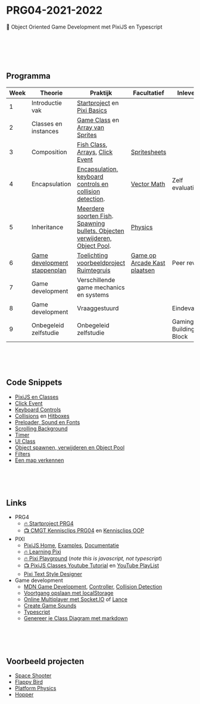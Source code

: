 # PRG04-2021-2022

👾 Object Oriented Game Development met PixiJS en Typescript

<br>
<br>
<br>
<br>

## Programma

| Week | Theorie | Praktijk | Facultatief | Inleveren |
|------|---------|----------|-----------------|------|
| 1 | Introductie vak | [Startproject](./week1/week1-setup.md) en [Pixi Basics](./week1/week1-pixi.md) | |
| 2 | Classes en instances | [Game Class](./week2/week2-pixi-game.md) en [Array van Sprites](./week2/week2-pixi-sprites.md) |  |
| 3 | Composition | [Fish Class](./week3/week3-pixi-oop.md), [Arrays](./week3/week3-arrays.md), [Click Event](./week3/week3-click.md) | [Spritesheets](https://github.com/HR-CMGT/PRG04-pixi-spritesheet) | |
| 4 | Encapsulation | [Encapsulation, keyboard controls en collision detection](./week4/week4.md).  | [Vector Math](./facultatief/vector.md) | Zelf evaluatie |
| 5 | Inheritance | [Meerdere soorten Fish](http://codesandbox.io/s/inheritance-cars-dwddfb). [Spawning bullets. Objecten verwijderen, Object Pool](./snippets/remove.md). | [Physics](https://github.com/KokoDoko/piximatters) | |
| 6 | [Game development stappenplan](./week6/stappenplan-breakout.pdf) | [Toelichting voorbeeldproject Ruimtegruis](https://github.com/KokoDoko/pixidust) | [Game op Arcade Kast plaatsen](https://github.com/HR-CMGT/arcade-game) | Peer review |
| 7 | Game development | Verschillende game mechanics en systems | | |
| 8 | Game development | Vraaggestuurd | | Eindevaluatie |
| 9 | Onbegeleid zelfstudie | Onbegeleid zelfstudie | | Gaming Building Block |



<br>
<br>
<br>

## Code Snippets

- [PixiJS en Classes](./snippets/pixi-oop.md)
- [Click Event](./snippets/clickable.md)
- [Keyboard Controls](./snippets/keyboard.md)
- [Collisions](./snippets/collision.md) en [Hitboxes](./snippets/hitbox.md)
- [Preloader, Sound en Fonts](./snippets/preloader.md)
- [Scrolling Background](./snippets/scrolling.md)
- [Timer](./snippets/timer.md)
- [UI Class](./snippets/ui.md)
- [Object spawnen, verwijderen en Object Pool](./snippets/remove.md)
- [Filters](./snippets/filters.md)
- [Een map verkennen](./snippets/explore.md)

<br>
<br>
<br>

## Links

- PRG4
    - [🔥 Startproject PRG4](https://github.com/HR-CMGT/PRG04-2021-2022-startproject) 
    - [📺 CMGT Kennisclips PRG04](https://youtube.com/playlist?list=PLR6AYAQ1L71HhLPjh2dsiHxadz9qCRNWn) en [Kennisclips OOP](https://youtube.com/playlist?list=PLR6AYAQ1L71H_VxwqRYCWciTbYICPaJMQ)
- PIXI
    - [PixiJS Home](https://pixijs.com), [Examples](https://pixijs.io/examples/), [Documentatie](https://api.pixijs.io)
    - [🔥 Learning Pixi](https://github.com/kittykatattack/learningPixi)
    - [🔥 Pixi Playground](https://pixiplayground.com/#/edit/DZkJcAAC-zz4Vmv-hGV2A) (*note this is javascript, not typescript*)
    - [📺 PixiJS Classes Youtube Tutorial](https://www.youtube.com/watch?v=NG5qxx9Ij6Q) en [YouTube PlayList](https://www.youtube.com/playlist?list=PLapEGS8XnriPHDDbtUFnoY4M17jITNIGh)
    - [Pixi Text Style Designer](https://pixijs.io/pixi-text-style/#)
- Game development
    - [MDN Game Development](https://developer.mozilla.org/en-US/docs/Games), [Controller](https://developer.mozilla.org/en-US/docs/Web/API/Gamepad_API), [Collision Detection](https://developer.mozilla.org/en-US/docs/Games/Techniques/2D_collision_detection)
    - [Voortgang opslaan met localStorage](https://developer.mozilla.org/en-US/docs/Web/API/Window/localStorage)
    - [Online Multiplayer met Socket.IO](https://socket.io) of [Lance](https://lance-gg.github.io)
    - [Create Game Sounds](https://sfxr.me)
    - [Typescript](https://www.typescriptlang.org)
    - [Genereer je Class Diagram met markdown](https://mermaid-js.github.io/mermaid-live-editor/edit#pako:eNp9ks1uwyAMgF8F-bStzQtEO037uewwqVcuTvBatPAjA1Kjru--pBSUZto4IPRhPhvDCXqnCFroBwzhWeOe0UgrrZjGGxoSD00jnlLXDbSCrzocSuTOs44kHr8rX9OiyDuXbFl1ymQeG5tMRyxC75gW-EMftfDTtGDJK4x0d79Ayll6d6i03Rd-vk2Yi6gZm5LPE6kCf5k3fnD-D-F81_91za1udT53qBpKA45rMFagKER2Y_XBFgyxQa2mR7yIJMQDGZLQTkuF_CVB2jkuV_KidHQM7ScOgbaAKbrdaHtoIycqQdePcI06_wCsKKak)




<br>
<br>
<br>

## Voorbeeld projecten

- [Space Shooter](https://github.com/KokoDoko/pixidust)
- [Flappy Bird](https://github.com/KokoDoko/pixibird.git)
- [Platform Physics](https://github.com/KokoDoko/piximatters)
- [Hopper](https://github.com/bpikaar/hopper)
